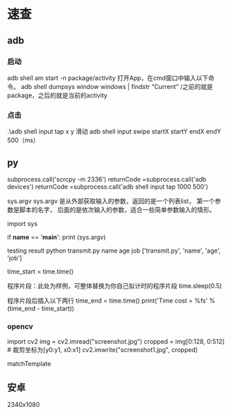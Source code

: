 # 速查

## adb

### 启动

 adb shell am start -n package/activity
 打开App，在cmd窗口中输入以下命令。
 adb shell dumpsys window windows | findstr “Current”
 /之前的就是package，之后的就是当前的activity

### 点击

 .\adb shell input tap x y
 滑动
 adb shell input swipe startX startY endX endY 500（ms）

## py

 subprocess.call('scrcpy -m 2336')
 returnCode =subprocess.call('adb devices')
 returnCode =subprocess.call('adb shell input tap 1000 500')

 sys.argv
sys.argv 是从外部获取输入的参数，返回的是一个列表list， 第一个参数是脚本的名字， 后面的是依次输入的参数，适合一些简单参数输入的情形。

import sys

if __name__ == '__main__':
    print (sys.argv)

testing result
python transmit.py name age job
['transmit.py', 'name', 'age', 'job']

time_start = time.time()

程序片段：此处为样例，可整体替换为你自己拟计时的程序片段
time.sleep(0.5)

程序片段后插入以下两行
time_end = time.time()
print('Time cost = %fs' % (time_end - time_start))

### opencv

import cv2
img = cv2.imread("screenshot.jpg")
cropped = img[0:128, 0:512]  # 裁剪坐标为[y0:y1, x0:x1]
cv2.imwrite("screenshot1.jpg", cropped)

matchTemplate

## 安卓

2340x1080
